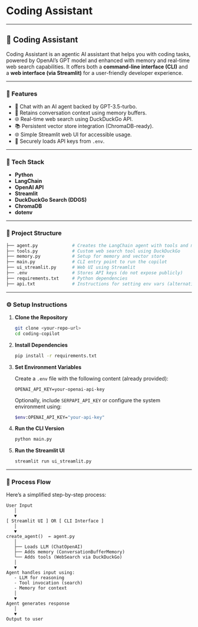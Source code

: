 ﻿# Coding Assistant 
---

## 🧠 Coding Assistant

Coding Assistant is an agentic AI assistant that helps you with coding tasks, powered by OpenAI’s GPT model and enhanced with memory and real-time web search capabilities. It offers both a **command-line interface (CLI)** and a **web interface (via Streamlit)** for a user-friendly developer experience.

---

### 🚀 Features

* 💬 Chat with an AI agent backed by GPT-3.5-turbo.
* 🧠 Retains conversation context using memory buffers.
* 🌐 Real-time web search using DuckDuckGo API.
* 📚 Persistent vector store integration (ChromaDB-ready).
* 🌐 Simple Streamlit web UI for accessible usage.
* 🔐 Securely loads API keys from `.env`.

---

### 🧩 Tech Stack

* **Python**
* **LangChain**
* **OpenAI API**
* **Streamlit**
* **DuckDuckGo Search (DDGS)**
* **ChromaDB**
* **dotenv**

---

### 📁 Project Structure

```bash
├── agent.py             # Creates the LangChain agent with tools and memory
├── tools.py             # Custom web search tool using DuckDuckGo
├── memory.py            # Setup for memory and vector store
├── main.py              # CLI entry point to run the copilot
├── ui_streamlit.py      # Web UI using Streamlit
├── .env                 # Stores API keys (do not expose publicly)
├── requirements.txt     # Python dependencies
├── api.txt              # Instructions for setting env vars (alternative)
```

---

### ⚙️ Setup Instructions

1. **Clone the Repository**

   ```bash
   git clone <your-repo-url>
   cd coding-copilot
   ```

2. **Install Dependencies**

   ```bash
   pip install -r requirements.txt
   ```

3. **Set Environment Variables**

   Create a `.env` file with the following content (already provided):

   ```env
   OPENAI_API_KEY=your-openai-api-key
   ```

   Optionally, include `SERPAPI_API_KEY` or configure the system environment using:

   ```bash
   $env:OPENAI_API_KEY="your-api-key"
   ```

4. **Run the CLI Version**

   ```bash
   python main.py
   ```

5. **Run the Streamlit UI**

   ```bash
   streamlit run ui_streamlit.py
   ```

---

### 🔄 Process Flow

Here’s a simplified step-by-step process:

```
User Input
   │
   ▼
[ Streamlit UI ] OR [ CLI Interface ]
   │
   ▼
create_agent()  ← agent.py
   │
   ├── Loads LLM (ChatOpenAI)
   ├── Adds memory (ConversationBufferMemory)
   └── Adds tools (WebSearch via DuckDuckGo)
   │
   ▼
Agent handles input using:
   - LLM for reasoning
   - Tool invocation (search)
   - Memory for context
   │
   ▼
Agent generates response
   │
   ▼
Output to user
```






